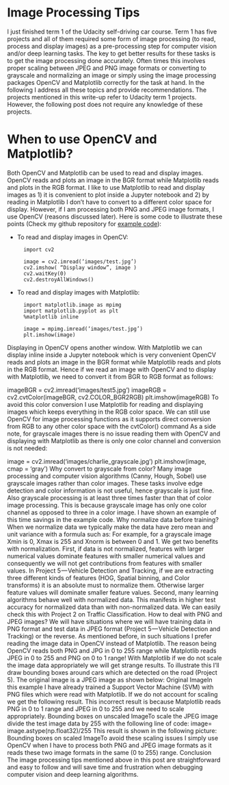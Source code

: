 # Image Processing Tips

I just finished term 1 of the Udacity self-driving car course. Term 1 has five projects and all of them required some form of image processing (to read, process and display images) as a pre-processing step for computer vision and/or deep learning tasks. The key to get better results for these tasks is to get the image processing done accurately. Often times this involves proper scaling between JPEG and PNG image formats or converting to grayscale and normalizing an image or simply using the image processing packages OpenCV and Matplotlib correctly for the task at hand. In the following I address all these topics and provide recommendations. The projects mentioned in this write-up refer to Udacity term 1 projects. However, the following post does not require any knowledge of these projects.

# When to use OpenCV and Matplotlib?

Both OpenCV and Matplotlib can be used to read and display images. OpenCV reads and plots an image in the BGR format while Matplotlib reads and plots in the RGB format. I like to use Matplotlib to read and display images as 1) it is convenient to plot inside a Jupyter notebook and 2) by reading in Matplotlib I don’t have to convert to a different color space for display. However, if I am processing both PNG and JPEG image formats, I use OpenCV (reasons discussed later). Here is some code to illustrate these points (Check my github repository for [example code](https://github.com/kharikri/ImageProcessingTips/blob/master/Image%20Processing%20Tips%20Example%20Code.ipynb)):

* To read and display images in OpenCV:

        import cv2

        image = cv2.imread(‘images/test.jpg’)
        cv2.imshow( “Display window”, image )
        cv2.waitKey(0)
        cv2.destroyAllWindows()

* To read and display images with Matplotlib:

        import matplotlib.image as mpimg
        import matplotlib.pyplot as plt
        %matplotlib inline

        image = mpimg.imread(‘images/test.jpg’)
        plt.imshow(image)

Displaying in OpenCV opens another window. With Matplotlib we can display inline inside a Jupyter notebook which is very convenient
OpenCV reads and plots an image in the BGR format while Matplotlib reads and plots in the RGB format. Hence if we read an image with OpenCV and to display with Matplotlib, we need to convert it from BGR to RGB format as follows:

imageBGR = cv2.imread(‘images/test5.jpg’)
imageRGB = cv2.cvtColor(imageBGR, cv2.COLOR_BGR2RGB)
plt.imshow(imageRGB)
To avoid this color conversion I use Matplotlib for reading and displaying images which keeps everything in the RGB color space. We can still use OpenCV for image processing functions as it supports direct conversion from RGB to any other color space with the cvtColor() command
As a side note, for grayscale images there is no issue reading them with OpenCV and displaying with Matplotlib as there is only one color channel and conversion is not needed:

image = cv2.imread(‘images/charlie_grayscale.jpg’)
plt.imshow(image, cmap = ‘gray’)
Why convert to grayscale from color?
Many image processing and computer vision algorithms (Canny, Hough, Sobel) use grayscale images rather than color images. These tasks involve edge detection and color information is not useful, hence grayscale is just fine. Also grayscale processing is at least three times faster than that of color image processing. This is because grayscale image has only one color channel as opposed to three in a color image. I have shown an example of this time savings in the example code.
Why normalize data before training?
When we normalize data we typically make the data have zero mean and unit variance with a formula such as:
For example, for a grayscale image Xmin is 0, Xmax is 255 and Xnorm is between 0 and 1.
We get two benefits with normalization. First, if data is not normalized, features with larger numerical values dominate features with smaller numerical values and consequently we will not get contributions from features with smaller values. In Project 5 — Vehicle Detection and Tracking, if we are extracting three different kinds of features (HOG, Spatial binning, and Color transforms) it is an absolute must to normalize them. Otherwise larger feature values will dominate smaller feature values.
Second, many learning algorithms behave well with normalized data. This manifests in higher test accuracy for normalized data than with non-normalized data. We can easily check this with Project 2 on Traffic Classification.
How to deal with PNG and JPEG images?
We will have situations where we will have training data in PNG format and test data in JPEG format (Project 5 — Vehicle Detection and Tracking) or the reverse. As mentioned before, in such situations I prefer reading the image data in OpenCV instead of Matplotlib. The reason being OpenCV reads both PNG and JPG in 0 to 255 range while Matplotlib reads JPEG in 0 to 255 and PNG on 0 to 1 range! With Matplotlib if we do not scale the image data appropriately we will get strange results.
To illustrate this I’ll draw bounding boxes around cars which are detected on the road (Project 5). The original image is a JPEG image as shown below:
Original ImageIn this example I have already trained a Support Vector Machine (SVM) with PNG files which were read with Matplotlib. If we do not account for scaling we get the following result. This incorrect result is because Matplotlib reads PNG in 0 to 1 range and JPEG in 0 to 255 and we need to scale appropriately.
Bounding boxes on unscaled ImageTo scale the JPEG image divide the test image data by 255 with the following line of code:
image= image.astype(np.float32)/255
This result is shown in the following picture:
Bounding boxes on scaled ImageTo avoid these scaling issues I simply use OpenCV when I have to process both PNG and JPEG image formats as it reads these two image formats in the same (0 to 255) range.
Conclusion
The image processing tips mentioned above in this post are straightforward and easy to follow and will save time and frustration when debugging computer vision and deep learning algorithms.
